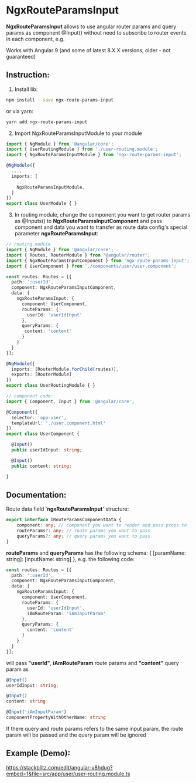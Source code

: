# NgxRouteParamsInput

**NgxRouteParamsInput** allows to use angular router params and query params as component @Input() without need to subscribe to router events in each component, e.g.

Works with Angular 9 (and some of latest 8.X.X versions, older - not guaranteed)

## Instruction:

1. Install lib:
```bash
npm install --save ngx-route-params-input
```
or via yarn:
```bash
yarn add ngx-route-params-input
```

2. Import NgxRouteParamsInputModule to your module

```typescript
import { NgModule } from '@angular/core';
import { UserRoutingModule } from './user-routing.module';
import { NgxRouteParamsInputModule } from 'ngx-route-params-input';

@NgModule({
  ...,
  imports: [
    ...
    NgxRouteParamsInputModule,
  ]
})
export class UserModule { }
```
3. In routing module, change the component you want to get router params as @Inputs()
to **NgxRouteParamsInputComponent** and pass component and data you want to transfer as route data config's special parameter **ngxRouteParamsInput**:
```typescript
// routing module
import { NgModule } from '@angular/core';
import { Routes, RouterModule } from '@angular/router';
import { NgxRouteParamsInputComponent } from 'ngx-route-params-input';
import { UserComponent } from './components/user/user.component';

const routes: Routes = [{
  path: ':userId',
  component: NgxRouteParamsInputComponent,
  data: {
    ngxRouteParamsInput: {
      component: UserComponent,
      routeParams: {
        userId: 'userIdInput'
      },
      queryParams: {
       content: 'content'
      }
    }
  }
}];

@NgModule({
  imports: [RouterModule.forChild(routes)],
  exports: [RouterModule]
})
export class UserRoutingModule { }
```
```typescript
// component code:
import { Component, Input } from '@angular/core';

@Component({
  selector: 'app-user',
  templateUrl: './user.component.html'
})
export class UserComponent {

  @Input()
  public userIdInput: string;

  @Input()
  public content: string;

}
```

## Documentation:

Route data field '**ngxRouteParamsInput**' structure:
```typescript
export interface IRouteParamsComponentData {
    component: any; // component you want to render and pass props to
    routeParams?: any; // route params you want to pass
    queryParams?: any; // query params you want to pass
}
```
**routeParams** and **queryParams** has the following schema:
{
    [paramName: string]: [inputName: string]
},
e.g. the following code:
```typescript
const routes: Routes = [{
  path: ':userId',
  component: NgxRouteParamsInputComponent,
  data: {
    ngxRouteParamsInput: {
      component: UserComponent,
      routeParams: {
        userId: 'userIdInput',
        iAmRouteParam: 'iAmInputParam'
      },
      queryParams: {
        content: 'content'
      }
    }
  }
}];
```
will pass **"userId"**, **iAmRouteParam** route params and **"content"** query param as
```typescript
@Input()
userIdInput: string;

@Input()
content: string

@Input('iAmInputParam')
componentPropertyWithOtherName: string

```
If there query and route params refers to the same input param, the route param will be passed and the query param will be ignored

## Example (Demo):

https://stackblitz.com/edit/angular-v8hdug?embed=1&file=src/app/user/user-routing.module.ts
